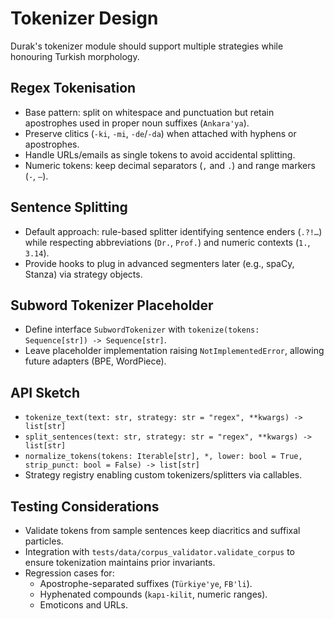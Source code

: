 # Tokenizer Design

Durak's tokenizer module should support multiple strategies while honouring Turkish morphology.

## Regex Tokenisation
- Base pattern: split on whitespace and punctuation but retain apostrophes used in proper noun suffixes (`Ankara'ya`).
- Preserve clitics (`-ki`, `-mi`, `-de`/`-da`) when attached with hyphens or apostrophes.
- Handle URLs/emails as single tokens to avoid accidental splitting.
- Numeric tokens: keep decimal separators (`,` and `.`) and range markers (`-`, `–`).

## Sentence Splitting
- Default approach: rule-based splitter identifying sentence enders (`.?!…`) while respecting abbreviations (`Dr.`, `Prof.`) and numeric contexts (`1.`, `3.14`).
- Provide hooks to plug in advanced segmenters later (e.g., spaCy, Stanza) via strategy objects.

## Subword Tokenizer Placeholder
- Define interface `SubwordTokenizer` with `tokenize(tokens: Sequence[str]) -> Sequence[str]`.
- Leave placeholder implementation raising `NotImplementedError`, allowing future adapters (BPE, WordPiece).

## API Sketch
- `tokenize_text(text: str, strategy: str = "regex", **kwargs) -> list[str]`
- `split_sentences(text: str, strategy: str = "regex", **kwargs) -> list[str]`
- `normalize_tokens(tokens: Iterable[str], *, lower: bool = True, strip_punct: bool = False) -> list[str]`
- Strategy registry enabling custom tokenizers/splitters via callables.

## Testing Considerations
- Validate tokens from sample sentences keep diacritics and suffixal particles.
- Integration with `tests/data/corpus_validator.validate_corpus` to ensure tokenization maintains prior invariants.
- Regression cases for:
  - Apostrophe-separated suffixes (`Türkiye'ye`, `FB'li`).
  - Hyphenated compounds (`kapı-kilit`, numeric ranges).
  - Emoticons and URLs.
